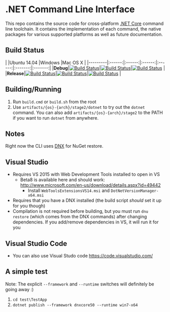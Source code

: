 # .NET Command Line Interface

This repo contains the source code for cross-platform [.NET Core](http://github.com/dotnet/core) command line toolchain. It contains the implementation of each command, the native packages for various supported platforms as well as future documentation. 

Build Status
------------

|         |Ubuntu 14.04 |Windows |Mac OS X |
|---------|:------:|:------:|:------:|:------:|:-------:|:-------:|
|**Debug**|[![Build Status](http://dotnet-ci.cloudapp.net/job/Private/job/dotnet_cli_debug_ubuntu/badge/icon)](http://dotnet-ci.cloudapp.net/job/Private/job/dotnet_cli_debug_ubuntu/)|[![Build Status](http://dotnet-ci.cloudapp.net/job/Private/job/dotnet_cli_debug_windows_nt/badge/icon)](http://dotnet-ci.cloudapp.net/job/Private/job/dotnet_cli_debug_windows_nt/)|[![Build Status](http://dotnet-ci.cloudapp.net/job/Private/job/dotnet_cli_debug_osx/badge/icon)](http://dotnet-ci.cloudapp.net/job/Private/job/dotnet_cli_debug_osx/) |
|**Release**|[![Build Status](http://dotnet-ci.cloudapp.net/job/Private/job/dotnet_cli_release_ubuntu/badge/icon)](http://dotnet-ci.cloudapp.net/job/Private/job/dotnet_cli_release_ubuntu/)|[![Build Status](http://dotnet-ci.cloudapp.net/job/Private/job/dotnet_cli_release_windows_nt/badge/icon)](http://dotnet-ci.cloudapp.net/job/Private/job/dotnet_cli_release_windows_nt/)|[![Build Status](http://dotnet-ci.cloudapp.net/job/Private/job/dotnet_cli_release_osx/badge/icon)](http://dotnet-ci.cloudapp.net/job/Private/job/dotnet_cli_release_osx/) |



## Building/Running

1. Run `build.cmd` or `build.sh` from the root
2. Use `artifacts/{os}-{arch}/stage2/dotnet` to try out the `dotnet` command. You can also add `artifacts/{os}-{arch}/stage2` to the PATH if you want to run `dotnet` from anywhere.

## Notes

Right now the CLI uses [DNX](https://github.com/aspnet/dnx) for NuGet restore.

## Visual Studio

* Requires VS 2015 with Web Development Tools installed to open in VS
  * Beta8 is available here and should work: http://www.microsoft.com/en-us/download/details.aspx?id=49442
    * Install `WebToolsExtensionsVS14.msi` and `DotNetVersionManager-x64.msi`
* Requires that you have a DNX installed (the build script _should_ set it up for you though)
* Compilation is not required before building, but you must run `dnu restore` (which comes from the DNX commands) after changing dependencies. If you add/remove dependencies in VS, it will run it for you

## Visual Studio Code

* You can also use Visual Studo code https://code.visualstudio.com/

## A simple test

Note: The explicit `--framework` and `--runtime` switches will definitely be going away :)

1. `cd test\TestApp`
2. `dotnet publish --framework dnxcore50 --runtime win7-x64`
